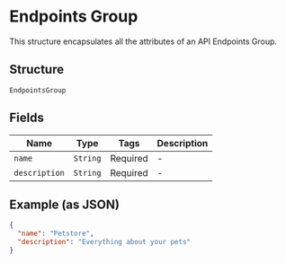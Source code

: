 
# Endpoints Group

This structure encapsulates all the attributes of an API Endpoints Group.

## Structure

`EndpointsGroup`

## Fields

| Name | Type | Tags | Description |
|  --- | --- | --- | --- |
| `name` | `String` | Required | - |
| `description` | `String` | Required | - |

## Example (as JSON)

```json
{
  "name": "Petstore",
  "description": "Everything about your pets"
}
```

